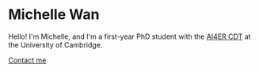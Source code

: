 # Michelle Wan
Hello! I'm Michelle, and I'm a first-year PhD student with the [AI4ER CDT](https://ai4er-cdt.esc.cam.ac.uk) at the University of Cambridge.

[Contact me](https://michellewl.github.io/about/contact-me.html)
